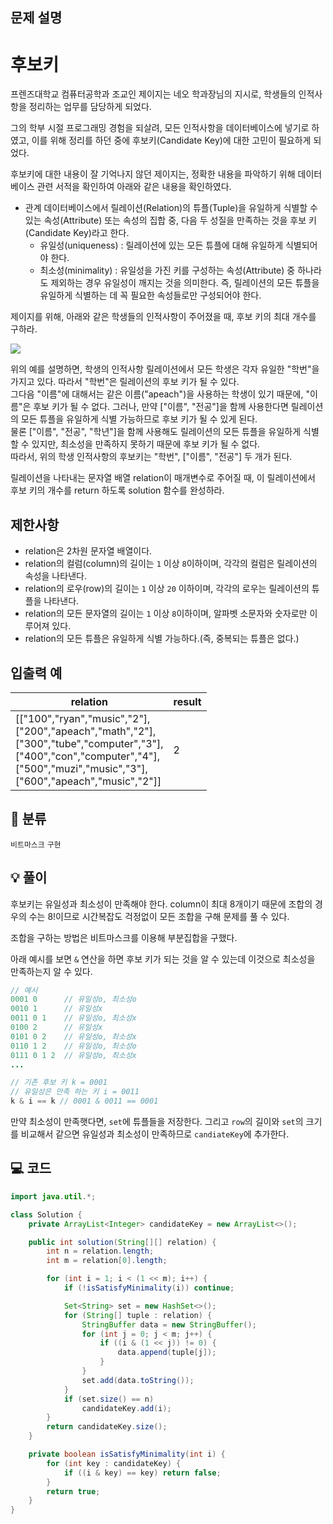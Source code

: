 ## 문제 설명
# 후보키
프렌즈대학교 컴퓨터공학과 조교인 제이지는 네오 학과장님의 지시로, 학생들의 인적사항을 정리하는 업무를 담당하게 되었다.

그의 학부 시절 프로그래밍 경험을 되살려, 모든 인적사항을 데이터베이스에 넣기로 하였고, 이를 위해 정리를 하던 중에 후보키(Candidate Key)에 대한 고민이 필요하게 되었다.

후보키에 대한 내용이 잘 기억나지 않던 제이지는, 정확한 내용을 파악하기 위해 데이터베이스 관련 서적을 확인하여 아래와 같은 내용을 확인하였다.

- 관계 데이터베이스에서 릴레이션(Relation)의 튜플(Tuple)을 유일하게 식별할 수 있는 속성(Attribute) 또는 속성의 집합 중, 다음 두 성질을 만족하는 것을 후보 키(Candidate Key)라고 한다.
  - 유일성(uniqueness) : 릴레이션에 있는 모든 튜플에 대해 유일하게 식별되어야 한다.
  - 최소성(minimality) : 유일성을 가진 키를 구성하는 속성(Attribute) 중 하나라도 제외하는 경우 유일성이 깨지는 것을 의미한다. 즉, 릴레이션의 모든 튜플을 유일하게 식별하는 데 꼭 필요한 속성들로만 구성되어야 한다.

제이지를 위해, 아래와 같은 학생들의 인적사항이 주어졌을 때, 후보 키의 최대 개수를 구하라.

![](https://grepp-programmers.s3.amazonaws.com/files/production/f1a3a40ede/005eb91e-58e5-4109-9567-deb5e94462e3.jpg)

위의 예를 설명하면, 학생의 인적사항 릴레이션에서 모든 학생은 각자 유일한 "학번"을 가지고 있다. 따라서 "학번"은 릴레이션의 후보 키가 될 수 있다.   
그다음 "이름"에 대해서는 같은 이름("apeach")을 사용하는 학생이 있기 때문에, "이름"은 후보 키가 될 수 없다. 그러나, 만약 ["이름", "전공"]을 함께 사용한다면 릴레이션의 모든 튜플을 유일하게 식별 가능하므로 후보 키가 될 수 있게 된다.   
물론 ["이름", "전공", "학년"]을 함께 사용해도 릴레이션의 모든 튜플을 유일하게 식별할 수 있지만, 최소성을 만족하지 못하기 때문에 후보 키가 될 수 없다.   
따라서, 위의 학생 인적사항의 후보키는 "학번", ["이름", "전공"] 두 개가 된다.

릴레이션을 나타내는 문자열 배열 relation이 매개변수로 주어질 때, 이 릴레이션에서 후보 키의 개수를 return 하도록 solution 함수를 완성하라.

## 제한사항
- relation은 2차원 문자열 배열이다.
- relation의 컬럼(column)의 길이는 `1` 이상 `8`이하이며, 각각의 컬럼은 릴레이션의 속성을 나타낸다.
- relation의 로우(row)의 길이는 `1` 이상 `20` 이하이며, 각각의 로우는 릴레이션의 튜플을 나타낸다.
- relation의 모든 문자열의 길이는 `1` 이상 `8`이하이며, 알파벳 소문자와 숫자로만 이루어져 있다.
- relation의 모든 튜플은 유일하게 식별 가능하다.(즉, 중복되는 튜플은 없다.)

## 입출력 예
relation|	result
--|--
[["100","ryan","music","2"],<br>["200","apeach","math","2"],<br>["300","tube","computer","3"],<br>["400","con","computer","4"],<br>["500","muzi","music","3"],<br>["600","apeach","music","2"]]|	2

## 📂 분류
`비트마스크` `구현`

## 💡 풀이
후보키는 유일성과 최소성이 만족해야 한다. column이 최대 8개이기 때문에 조합의 경우의 수는 8!이므로 시간복잡도 걱정없이 모든 조합을 구해 문제를 풀 수 있다.

조합을 구하는 방법은 비트마스크를 이용해 부분집합을 구했다.

아래 예시를 보면 `&` 연산을 하면 후보 키가 되는 것을 알 수 있는데 이것으로 최소성을 만족하는지 알 수 있다.
```java
// 예시
0001 0      // 유일성o, 최소성o
0010 1      // 유일성x
0011 0 1    // 유일성o, 최소성x
0100 2      // 유일성x
0101 0 2    // 유일성o, 최소성x
0110 1 2    // 유일성o, 최소성o
0111 0 1 2  // 유일성o, 최소성x
...

// 기존 후보 키 k = 0001
// 유일성은 만족 하는 키 i = 0011
k & i == k // 0001 & 0011 == 0001
```
만약 최소성이 만족햇다면, `set`에 튜플들을 저장한다. 그리고 `row`의 길이와 `set`의 크기를 비교해서 같으면 유일성과 최소성이 만족하므로 `candiateKey`에 추가한다.

## 💻 코드
```java
import java.util.*;

class Solution {
    private ArrayList<Integer> candidateKey = new ArrayList<>();

    public int solution(String[][] relation) {
        int n = relation.length;
        int m = relation[0].length;

        for (int i = 1; i < (1 << m); i++) {
            if (!isSatisfyMinimality(i)) continue;

            Set<String> set = new HashSet<>();
            for (String[] tuple : relation) {
                StringBuffer data = new StringBuffer();
                for (int j = 0; j < m; j++) {
                    if ((i & (1 << j)) != 0) {
                        data.append(tuple[j]);
                    }
                }
                set.add(data.toString());
            }
            if (set.size() == n)
                candidateKey.add(i);
        }
        return candidateKey.size();
    }

    private boolean isSatisfyMinimality(int i) {
        for (int key : candidateKey) {
            if ((i & key) == key) return false;
        }
        return true;
    }
}
```